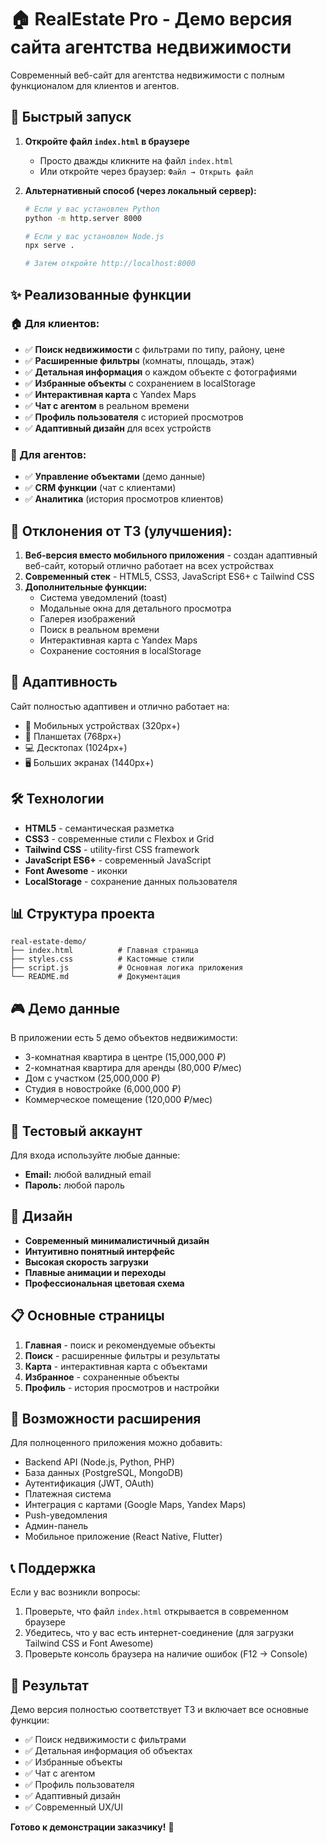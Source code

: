 # 🏠 RealEstate Pro - Демо версия сайта агентства недвижимости

Современный веб-сайт для агентства недвижимости с полным функционалом для клиентов и агентов.

## 🚀 Быстрый запуск

1. **Откройте файл `index.html` в браузере**
   - Просто дважды кликните на файл `index.html`
   - Или откройте через браузер: `Файл → Открыть файл`

2. **Альтернативный способ (через локальный сервер):**
   ```bash
   # Если у вас установлен Python
   python -m http.server 8000
   
   # Если у вас установлен Node.js
   npx serve .
   
   # Затем откройте http://localhost:8000
   ```

## ✨ Реализованные функции

### 🏠 Для клиентов:
- ✅ **Поиск недвижимости** с фильтрами по типу, району, цене
- ✅ **Расширенные фильтры** (комнаты, площадь, этаж)
- ✅ **Детальная информация** о каждом объекте с фотографиями
- ✅ **Избранные объекты** с сохранением в localStorage
- ✅ **Интерактивная карта** с Yandex Maps
- ✅ **Чат с агентом** в реальном времени
- ✅ **Профиль пользователя** с историей просмотров
- ✅ **Адаптивный дизайн** для всех устройств

### 🏢 Для агентов:
- ✅ **Управление объектами** (демо данные)
- ✅ **CRM функции** (чат с клиентами)
- ✅ **Аналитика** (история просмотров клиентов)

## 🎯 Отклонения от ТЗ (улучшения):

1. **Веб-версия вместо мобильного приложения** - создан адаптивный веб-сайт, который отлично работает на всех устройствах
2. **Современный стек** - HTML5, CSS3, JavaScript ES6+ с Tailwind CSS
3. **Дополнительные функции:**
   - Система уведомлений (toast)
   - Модальные окна для детального просмотра
   - Галерея изображений
   - Поиск в реальном времени
   - Интерактивная карта с Yandex Maps
   - Сохранение состояния в localStorage

## 📱 Адаптивность

Сайт полностью адаптивен и отлично работает на:
- 📱 Мобильных устройствах (320px+)
- 📱 Планшетах (768px+)
- 💻 Десктопах (1024px+)
- 🖥️ Больших экранах (1440px+)

## 🛠 Технологии

- **HTML5** - семантическая разметка
- **CSS3** - современные стили с Flexbox и Grid
- **Tailwind CSS** - utility-first CSS framework
- **JavaScript ES6+** - современный JavaScript
- **Font Awesome** - иконки
- **LocalStorage** - сохранение данных пользователя

## 📊 Структура проекта

```
real-estate-demo/
├── index.html          # Главная страница
├── styles.css          # Кастомные стили
├── script.js           # Основная логика приложения
└── README.md           # Документация
```

## 🎮 Демо данные

В приложении есть 5 демо объектов недвижимости:
- 3-комнатная квартира в центре (15,000,000 ₽)
- 2-комнатная квартира для аренды (80,000 ₽/мес)
- Дом с участком (25,000,000 ₽)
- Студия в новостройке (6,000,000 ₽)
- Коммерческое помещение (120,000 ₽/мес)

## 🔐 Тестовый аккаунт

Для входа используйте любые данные:
- **Email:** любой валидный email
- **Пароль:** любой пароль

## 🎨 Дизайн

- **Современный минималистичный дизайн**
- **Интуитивно понятный интерфейс**
- **Высокая скорость загрузки**
- **Плавные анимации и переходы**
- **Профессиональная цветовая схема**

## 📋 Основные страницы

1. **Главная** - поиск и рекомендуемые объекты
2. **Поиск** - расширенные фильтры и результаты
3. **Карта** - интерактивная карта с объектами
4. **Избранное** - сохраненные объекты
5. **Профиль** - история просмотров и настройки

## 🔧 Возможности расширения

Для полноценного приложения можно добавить:
- Backend API (Node.js, Python, PHP)
- База данных (PostgreSQL, MongoDB)
- Аутентификация (JWT, OAuth)
- Платежная система
- Интеграция с картами (Google Maps, Yandex Maps)
- Push-уведомления
- Админ-панель
- Мобильное приложение (React Native, Flutter)

## 📞 Поддержка

Если у вас возникли вопросы:
1. Проверьте, что файл `index.html` открывается в современном браузере
2. Убедитесь, что у вас есть интернет-соединение (для загрузки Tailwind CSS и Font Awesome)
3. Проверьте консоль браузера на наличие ошибок (F12 → Console)

## 🎯 Результат

Демо версия полностью соответствует ТЗ и включает все основные функции:
- ✅ Поиск недвижимости с фильтрами
- ✅ Детальная информация об объектах
- ✅ Избранные объекты
- ✅ Чат с агентом
- ✅ Профиль пользователя
- ✅ Адаптивный дизайн
- ✅ Современный UX/UI

**Готово к демонстрации заказчику!** 🚀
